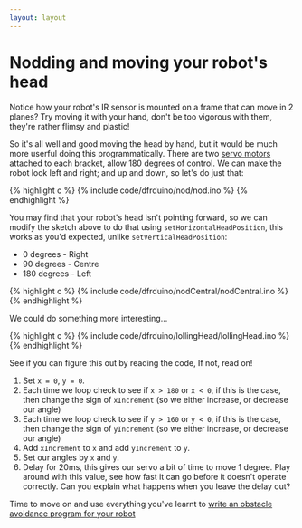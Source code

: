 ```yaml
---
layout: layout
---
```

# Nodding and moving your robot's head
Notice how your robot's IR sensor is mounted on a frame that can move in 2
planes? Try moving it with your hand, don't be too vigorous with them, they're
rather flimsy and plastic!

So it's all well and good moving the head by hand, but it would be much more
userful doing this programmatically. There are two [servo
motors](http://youtu.be/bMXx25Q5s24) attached to each bracket, allow 180 degrees
of control. We can make the robot look left and right; and up and down, so let's
do just that:

{% highlight c %}
{% include code/dfrduino/nod/nod.ino %}
{% endhighlight %}

You may find that your robot's head isn't pointing forward, so we can modify the
sketch above to do that using `setHorizontalHeadPosition`, this works as you'd
expected, unlike `setVerticalHeadPosition`: 

* 0 degrees   - Right
* 90 degrees  - Centre
* 180 degrees - Left

{% highlight c %}
{% include code/dfrduino/nodCentral/nodCentral.ino %}
{% endhighlight %}

We could do something more interesting...

{% highlight c %}
{% include code/dfrduino/lollingHead/lollingHead.ino %}
{% endhighlight %}

See if you can figure this out by reading the code, If not, read on!

1. Set `x = 0`, `y = 0`.
2. Each time we loop check to see if `x > 180` or `x < 0`, if this is the case,
   then change the sign of `xIncrement` (so we either increase, or decrease our
   angle)
3. Each time we loop check to see if `y > 160` or `y < 0`, if this is the case,
   then change the sign of `yIncrement` (so we either increase, or decrease our
   angle)
4. Add `xIncrement` to `x` and add `yIncrement` to `y`.
5. Set our angles by `x` and `y`.
6. Delay for 20ms, this gives our servo a bit of time to move 1 degree. Play
   around with this value, see how fast it can go before it doesn't operate
   correctly. Can you explain what happens when you leave the delay out?

Time to move on and use everything you've learnt to [write an obstacle avoidance
program for your robot](avoiding.html)
